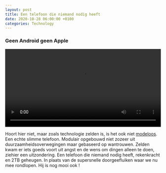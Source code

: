 ```yaml
---
layout: post
title: Een telefoon die niemand nodig heeft
date: 2020-10-28 06:00:00 +0100
categories: Technology
---
```


### Geen Android geen Apple
<video style="width:100%" controls>
 <source src="https://prisse.nl/assets/purism.mp4 ">videotag not supported
 </video>

Hoort hier niet, maar zoals technologie zelden is, is het ook niet [modeloos](http://modeloos.nl). Een echte slimme telefoon. Modulair opgebouwd niet zozeer uit duurzaamheidsoverwegingen maar gebaseerd op wantrouwen. Zelden kwam er iets goeds voort uit angst en de wens om dingen alleen te doen, ziehier een uitzondering. Een telefoon die niemand nodig heeft, rekenkracht en 2TB geheugen. In plaats van de supersnelle doorgeefluiken waar we nu mee rondlopen. Hij is nog mooi ook !
